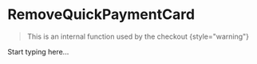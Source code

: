 # RemoveQuickPaymentCard

<include from="Snippets-CheckoutAPI.md" element-id="snippet-header" />

> This is an internal function used by the checkout
{style="warning"}

Start typing here...